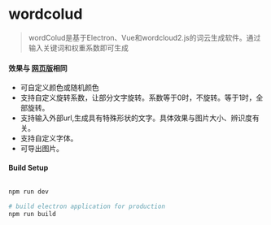 # wordcolud

> wordColud是基于Electron、Vue和wordcloud2.js的词云生成软件。通过输入关键词和权重系数即可生成

####  效果与 [网页版](https://timdream.org/wordcloud2.js/#love)相同
* 可自定义颜色或随机颜色
* 支持自定义旋转系数，让部分文字旋转。系数等于0时，不旋转。等于1时，全部旋转。
* 支持输入外部url,生成具有特殊形状的文字。具体效果与图片大小、辨识度有关。
* 支持自定义字体。
* 可导出图片。

#### Build Setup

``` bash

npm run dev

# build electron application for production
npm run build

```


